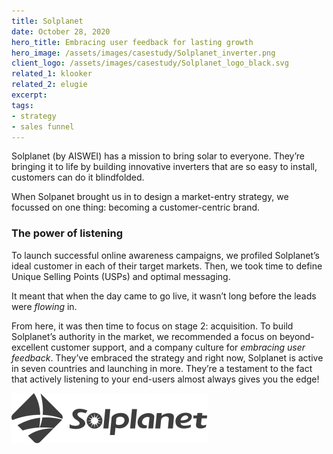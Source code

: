```yaml
---
title: Solplanet
date: October 28, 2020
hero_title: Embracing user feedback for lasting growth
hero_image: /assets/images/casestudy/Solplanet_inverter.png
client_logo: /assets/images/casestudy/Solplanet_logo_black.svg
related_1: klooker
related_2: elugie
excerpt:
tags:
- strategy
- sales funnel
---
```


<p class="lead">
Solplanet (by AISWEI) has a mission to bring solar to everyone. They’re bringing it to life by building innovative inverters that are so easy to install, customers can do it blindfolded.

When Solpanet brought us in to design a market-entry strategy, we focussed on one thing: becoming a customer-centric brand. 
</p>

### The power of listening

To launch successful online awareness campaigns, we profiled Solplanet’s ideal customer in each of their target markets. Then, we took time to define Unique Selling Points (USPs) and optimal messaging.

It meant that when the day came to go live, it wasn’t long before the leads were *flowing* in.

From here, it was then time to focus on stage 2: acquisition. To build Solplanet’s authority in the market, we recommended a focus on beyond-excellent customer support, and a company culture for *embracing user feedback*. They’ve embraced the strategy and right now, Solplanet is active in seven countries and launching in more. They’re a testament to the fact that actively listening to your end-users almost always gives you the edge!

![](/assets/images/casestudy/Solplanet_logo_black.svg)

